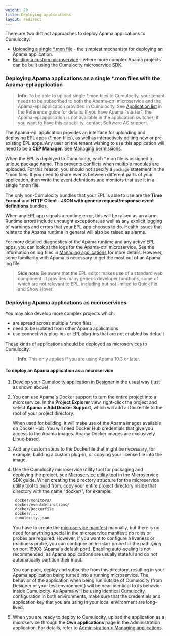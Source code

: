 ```yaml
---
weight: 20
title: Deploying applications
layout: redirect
---
```


There are two distinct approaches to deploy Apama applications to Cumulocity:

* [Uploading a single *.mon file](#single-mon-file) - the simplest mechanism for deploying an Apama application.
* [Building a custom microservice](#deploying-as-microservice) – where more complex Apama projects can be built using the Cumulocity microservice SDK.


### <a name="single-mon-file"></a>Deploying Apama applications as a single *.mon files with the Apama-epl application

>**Info**: To be able to upload single *.mon files to Cumulocity, your tenant needs to be subscribed to both the Apama-ctrl microservice and the Apama-epl application provided in Cumulocity. See [Application list](/guides/reference/applications#application-names) in the Reference guide for details. If you have Apama "starter", the Apama-epl application is not available in the application switcher; if you want to have this capability, contact Software AG support.

The Apama-epl application provides an interface for uploading and deploying EPL apps (*.mon files), as well as interactively editing new or pre-existing EPL apps. Any user on the tenant wishing to use this application will need to be a **CEP Manager**. See [Managing permissions](/guides/users-guide/administration/#managing-permissions).

When the EPL is deployed to Cumulocity, each *.mon file is assigned a unique package name. This prevents conflicts when multiple modules are uploaded. For this reason, you should not specify a `package` statement in the *.mon files. If you need to share events between different parts of your application, then write the event definitions and monitors that use it in a single *.mon file.

The only non-Cumulocity bundles that your EPL is able to use are the **Time Format** and **HTTP Client - JSON with generic request/response event definitions** bundles.

When any EPL app signals a runtime error, this will be raised as an alarm. Runtime errors include uncaught exceptions, as well as any explicit logging of warnings and errors that your EPL app chooses to do. Health issues that relate to the Apama runtime in general will also be raised as alarms.

For more detailed diagnostics of the Apama runtime and any active EPL apps, you can look at the logs for the Apama-ctrl microservice. See the information on log files in [Managing applications](/guides/users-guide/administration#managing-applications) for more details. However, some familiarity with Apama is necessary to get the most out of an Apama log file.


>**Side note:** Be aware that the EPL editor makes use of a standard web component. It provides many generic developer functions, some of which are not relevant to EPL, including but not limited to Quick Fix and Show Hover.

### <a name="deploying-as-microservice"></a>Deploying Apama applications as microservices

You may also develop more complex projects which:

* are spread across multiple *.mon files
* need to be isolated from other Apama applications
* use connectivity plug-ins or EPL plug-ins that are not enabled by default

These kinds of applications should be deployed as microservices to Cumulocity. 

>**Info**: This only applies if you are using Apama 10.3 or later.

#### To deploy an Apama application as a microservice

1. Develop your Cumulocity application in Designer in the usual way (just as shown above). 

2. You can use Apama's Docker support to turn the entire project into a microservice. In the **Project Explorer** view, right-click the project and select **Apama > Add Docker Support**, which will add a Dockerfile to the root of your project directory. 

	When used for building, it will make use of the Apama images available on Docker Hub. You will need Docker Hub credentials that give you access to the Apama images. Apama Docker images are exclusively Linux-based.

3. Add any custom steps to the Dockerfile that might be necessary, for example, building a custom plug-in, or copying your license file into the image.

4. Use the Cumulocity microservice utility tool for packaging and deploying the project, see [Microservice utility tool](/guides/microservice-sdk/concept/#ms-utility-tool) in the Microservice SDK guide. When creating the directory structure for the microservice utility tool to build from, copy your entire project directory inside that directory with the name "docker/", for example:

		docker/monitors/
		docker/eventdefinitions/
		docker/Dockerfile
		docker/...
		cumulocity.json

	You have to create the [microservice manifest](/guides/microservice-sdk/concept/#manifest) manually, but there is no need for anything special in the microservice manifest; no roles or probes are required. However, if you want to configure a liveness or readiness probe, you can configure an `httpGet` probe for the path */ping* on port 15903 (Apama's default port). Enabling auto-scaling is not recommended, as Apama applications are usually stateful and do not automatically partition their input.
    
	You can pack, deploy and subscribe from this directory, resulting in your Apama application being turned into a running microservice. The behavior of the application when being run outside of Cumulocity (from Designer or your test environment) will be near-identical to its behavior inside Cumulocity. As Apama will be using identical Cumulocity configuration in both environments, make sure that the credentials and application key that you are using in your local environment are long-lived.

5. When you are ready to deploy to Cumulocity, upload the application as a microservice through the **Own applications** page in the Administration application. For details, refer to [Administration > Managing applications](/guides/users-guide/administration#managing-applications). 
